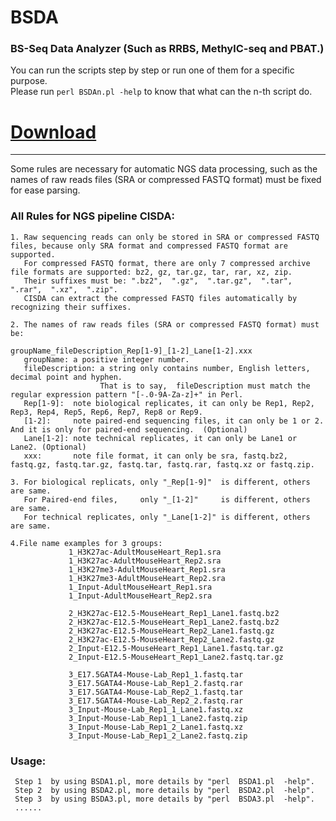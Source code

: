# BSDA                  
### BS-Seq Data Analyzer (Such as RRBS, MethylC-seq and PBAT.)           
You can run the scripts step by step or run one of them for a specific purpose.                                           
Please run `perl BSDAn.pl -help` to know that what can the n-th script do.                    
                                   
# [Download](https://github.com/CTLife/2ndGS_Pipelines/releases)                                                                                                                                                
__________________________________________________________________________________________________________________      
                                                       
Some rules are necessary for automatic NGS data processing, such as the names of raw reads files (SRA or compressed FASTQ format) must be fixed for ease parsing. 

### All Rules for NGS pipeline CISDA:
    1. Raw sequencing reads can only be stored in SRA or compressed FASTQ files, because only SRA format and compressed FASTQ format are supported. 
       For compressed FASTQ format, there are only 7 compressed archive file formats are supported: bz2, gz, tar.gz, tar, rar, xz, zip. 
       Their suffixes must be: ".bz2",  ".gz",  ".tar.gz",  ".tar",  ".rar",  ".xz",  ".zip".
       CISDA can extract the compressed FASTQ files automatically by recognizing their suffixes.

    2. The names of raw reads files (SRA or compressed FASTQ format) must be: 
                                                                              groupName_fileDescription_Rep[1-9]_[1-2]_Lane[1-2].xxx 
       groupName: a positive integer number. 
       fileDescription: a string only contains number, English letters, decimal point and hyphen.
                        That is to say,  fileDescription must match the regular expression pattern "[-.0-9A-Za-z]+" in Perl.
       Rep[1-9]:  note biological replicates, it can only be Rep1, Rep2, Rep3, Rep4, Rep5, Rep6, Rep7, Rep8 or Rep9.
       [1-2]:     note paired-end sequencing files, it can only be 1 or 2. And it is only for paired-end sequencing.  (Optional)
       Lane[1-2]: note technical replicates, it can only be Lane1 or Lane2. (Optional)
       xxx:       note file format, it can only be sra, fastq.bz2, fastq.gz, fastq.tar.gz, fastq.tar, fastq.rar, fastq.xz or fastq.zip. 

    3. For biological replicats, only "_Rep[1-9]"  is different, others are same.
       For Paired-end files,     only "_[1-2]"     is different, others are same.
       For technical replicates, only "_Lane[1-2]" is different, others are same.

    4.File name examples for 3 groups:
                 1_H3K27ac-AdultMouseHeart_Rep1.sra
                 1_H3K27ac-AdultMouseHeart_Rep2.sra
                 1_H3K27me3-AdultMouseHeart_Rep1.sra
                 1_H3K27me3-AdultMouseHeart_Rep2.sra
                 1_Input-AdultMouseHeart_Rep1.sra
                 1_Input-AdultMouseHeart_Rep2.sra

                 2_H3K27ac-E12.5-MouseHeart_Rep1_Lane1.fastq.bz2
                 2_H3K27ac-E12.5-MouseHeart_Rep1_Lane2.fastq.bz2
                 2_H3K27ac-E12.5-MouseHeart_Rep2_Lane1.fastq.gz
                 2_H3K27ac-E12.5-MouseHeart_Rep2_Lane2.fastq.gz
                 2_Input-E12.5-MouseHeart_Rep1_Lane1.fastq.tar.gz
                 2_Input-E12.5-MouseHeart_Rep1_Lane2.fastq.tar.gz

                 3_E17.5GATA4-Mouse-Lab_Rep1_1.fastq.tar
                 3_E17.5GATA4-Mouse-Lab_Rep1_2.fastq.rar
                 3_E17.5GATA4-Mouse-Lab_Rep2_1.fastq.tar
                 3_E17.5GATA4-Mouse-Lab_Rep2_2.fastq.rar
                 3_Input-Mouse-Lab_Rep1_1_Lane1.fastq.xz
                 3_Input-Mouse-Lab_Rep1_1_Lane2.fastq.zip
                 3_Input-Mouse-Lab_Rep1_2_Lane1.fastq.xz
                 3_Input-Mouse-Lab_Rep1_2_Lane2.fastq.zip

### Usage:                                            
     Step 1  by using BSDA1.pl, more details by "perl  BSDA1.pl  -help".
     Step 2  by using BSDA2.pl, more details by "perl  BSDA2.pl  -help".
     Step 3  by using BSDA3.pl, more details by "perl  BSDA3.pl  -help".
     ......


